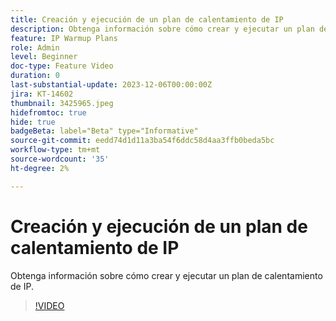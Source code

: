 ```yaml
---
title: Creación y ejecución de un plan de calentamiento de IP
description: Obtenga información sobre cómo crear y ejecutar un plan de calentamiento de IP.
feature: IP Warmup Plans
role: Admin
level: Beginner
doc-type: Feature Video
duration: 0
last-substantial-update: 2023-12-06T00:00:00Z
jira: KT-14602
thumbnail: 3425965.jpeg
hidefromtoc: true
hide: true
badgeBeta: label="Beta" type="Informative"
source-git-commit: eedd74d1d11a3ba54f6ddc58d4aa3ffb0beda5bc
workflow-type: tm+mt
source-wordcount: '35'
ht-degree: 2%

---
```



# Creación y ejecución de un plan de calentamiento de IP

Obtenga información sobre cómo crear y ejecutar un plan de calentamiento de IP.

>[!VIDEO](https://video.tv.adobe.com/v/3425965/?learn=on)
